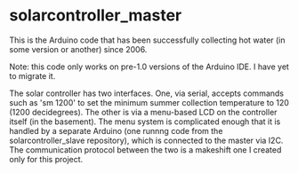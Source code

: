 # solarcontroller_master
This is the Arduino code that has been successfully collecting hot water (in some version or another) since 2006.


Note: this code only works on pre-1.0 versions of the Arduino IDE. I have yet to migrate it.

The solar controller has two interfaces. One, via serial, accepts commands such as 'sm 1200' to set the minimum summer collection temperature to 120 (1200 decidegrees).   The other is via a menu-based LCD on the controller itself (in the basement).  The menu system is complicated enough that it is handled by a separate Arduino (one runnng code from the solarcontroller_slave repository), which is connected to the master via I2C.  The communication protocol between the two is a makeshift one I created only for this project.
